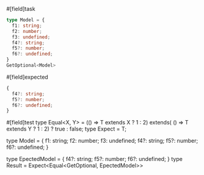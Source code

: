 #[field]task
```ts
type Model = {
  f1: string; 
  f2: number; 
  f3: undefined;
  f4?: string; 
  f5?: number;
  f6?: undefined;
}
GetOptional<Model>
```

#[field]expected
```ts
{
  f4?: string; 
  f5?: number;
  f6?: undefined;
}
```

#[field]test
type Equal<X, Y> = (<T>() => T extends X ? 1 : 2) extends(
    <T>() => T extends Y ? 1 : 2) ? true : false;
type Expect<T extends true> = T;

type Model = {
  f1: string; 
  f2: number; 
  f3: undefined;
  f4?: string; 
  f5?: number;
  f6?: undefined;
}

type EpectedModel = {
  f4?: string; 
  f5?: number;
  f6?: undefined;
}
type Result = Expect<Equal<GetOptional<Model>, EpectedModel>>